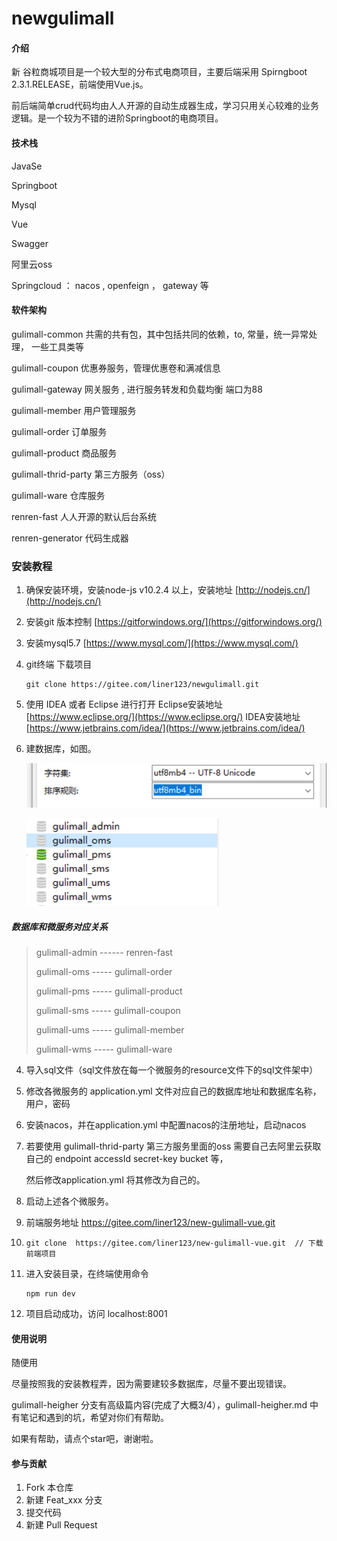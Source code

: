 # newgulimall

#### 介绍
新 谷粒商城项目是一个较大型的分布式电商项目，主要后端采用 Spirngboot 2.3.1.RELEASE，前端使用Vue.js。

前后端简单crud代码均由人人开源的自动生成器生成，学习只用关心较难的业务逻辑。是一个较为不错的进阶Springboot的电商项目。

#### 技术栈

JavaSe

Springboot 

Mysql

Vue

Swagger

阿里云oss

Springcloud ： nacos  , openfeign ， gateway 等

#### 软件架构
gulimall-common  共需的共有包，其中包括共同的依赖，to, 常量，统一异常处理， 一些工具类等

gulimall-coupon  优惠券服务，管理优惠卷和满减信息

gulimall-gateway 网关服务 , 进行服务转发和负载均衡 端口为88

gulimall-member 用户管理服务

gulimall-order 订单服务

gulimall-product 商品服务

gulimall-thrid-party 第三方服务（oss）

gulimall-ware 仓库服务

renren-fast 人人开源的默认后台系统

renren-generator 代码生成器

### 安装教程

1. 确保安装环境，安装node-js v10.2.4 以上，安装地址 [http://nodejs.cn/](http://nodejs.cn/)

2. 安装git 版本控制 [https://gitforwindows.org/](https://gitforwindows.org/)

3. 安装mysql5.7 [https://www.mysql.com/](https://www.mysql.com/)

4. git终端 下载项目

   ```shell
   git clone https://gitee.com/liner123/newgulimall.git
   ```

5. 使用 IDEA 或者 Eclipse 进行打开 Eclipse安装地址 [https://www.eclipse.org/](https://www.eclipse.org/) IDEA安装地址 [https://www.jetbrains.com/idea/](https://www.jetbrains.com/idea/) 

6. 建数据库，如图。 

      ![2.png](picture/2.png)

      ![1.png](picture/1.png)

      

##### 数据库和微服务对应关系

> gulimall-admin ------ renren-fast
>
> gulimall-oms ----- gulimall-order
>
> gulimall-pms ----- gulimall-product
>
> gulimall-sms ----- gulimall-coupon
>
> gulimall-ums ----- gulimall-member
>
> gulimall-wms ----- gulimall-ware
4. 导入sql文件（sql文件放在每一个微服务的resource文件下的sql文件架中）

5. 修改各微服务的 application.yml 文件对应自己的数据库地址和数据库名称，用户，密码

6. 安装nacos，并在application.yml 中配置nacos的注册地址，启动nacos

7. 若要使用 gulimall-thrid-party 第三方服务里面的oss 需要自己去阿里云获取自己的 endpoint accessId  secret-key bucket 等，

   然后修改application.yml 将其修改为自己的。

8. 启动上述各个微服务。

9. 前端服务地址 https://gitee.com/liner123/new-gulimall-vue.git

10.  ```shell
     git clone  https://gitee.com/liner123/new-gulimall-vue.git  // 下载前端项目
     ```

11. 进入安装目录，在终端使用命令

     ```shell
    npm run dev
     ```

12.  项目启动成功，访问 localhost:8001 

#### 使用说明

随便用

尽量按照我的安装教程弄，因为需要建较多数据库，尽量不要出现错误。

gulimall-heigher 分支有高级篇内容(完成了大概3/4），gulimall-heigher.md 中有笔记和遇到的坑，希望对你们有帮助。

如果有帮助，请点个star吧，谢谢啦。

#### 参与贡献

1.  Fork 本仓库
2.  新建 Feat_xxx 分支
3.  提交代码
4.  新建 Pull Request
